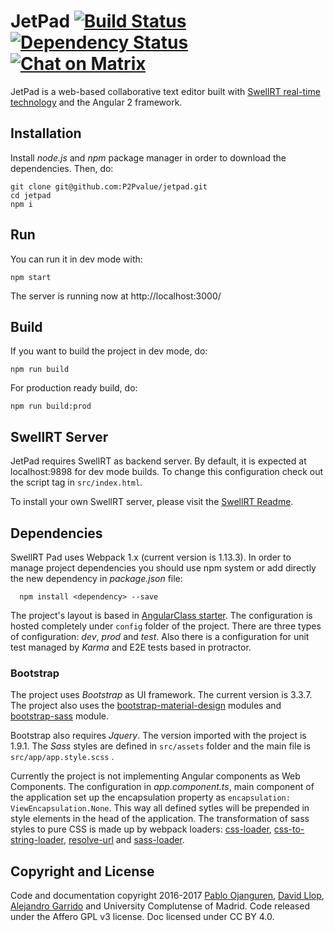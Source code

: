 # JetPad [![Build Status](https://travis-ci.org/P2Pvalue/jetpad.svg?branch=master)](https://travis-ci.org/P2Pvalue/jetpad) [![Dependency Status](https://david-dm.org/P2Pvalue/jetpad.svg)](https://david-dm.org/P2Pvalue/jetpad) [![Chat on Matrix](https://img.shields.io/badge/chat-on%20matrix-brightgreen.svg)](https://riot.im/app/#/room/#jetpad:matrix.org)

JetPad is a web-based collaborative text editor built with [SwellRT real-time technology](http://swellrt.org) and the Angular 2 framework.

## Installation

Install *node.js* and *npm* package manager in order to download the dependencies. Then, do:

```
git clone git@github.com:P2Pvalue/jetpad.git
cd jetpad
npm i
```

## Run

You can run it in dev mode with:

```
npm start
```

The server is running now at http://localhost:3000/

## Build

If you want to build the project in dev mode, do:

```
npm run build
```

For production ready build, do:

```
npm run build:prod
```

## SwellRT Server

JetPad requires SwellRT as backend server. By default, it is expected at localhost:9898 for dev mode builds.
To change this configuration check out the script tag in `src/index.html`.

To install your own SwellRT server, please visit the [SwellRT Readme](https://github.com/p2pvalue/swellrt).


## Dependencies

SwellRT Pad uses Webpack 1.x (current version is 1.13.3). In order to manage project dependencies you should use npm system or add directly the new dependency in *package.json* file:

```
  npm install <dependency> --save
```

The project's layout is based in [AngularClass starter](https://github.com/AngularClass/angular2-webpack-starter). The configuration is hosted completely under ```config``` folder of the project. There are three types of configuration: *dev*, *prod* and *test*. Also there is a configuration for unit test managed by *Karma* and E2E tests based in protractor.


### Bootstrap

The project uses *Bootstrap* as UI framework. The current version is 3.3.7. The project also uses the [bootstrap-material-design](http://fezvrasta.github.io/bootstrap-material-design/)
modules and [bootstrap-sass](https://github.com/twbs/bootstrap-sass) module.

Bootstrap also requires *Jquery*. The version imported with the project is 1.9.1. The *Sass* styles are defined in ```src/assets``` folder and the main file is ```src/app/app.style.scss``` .

Currently the project is not implementing Angular components as Web Components. The configuration in *app.component.ts*, main component of the application set up the encapsulation property as ```encapsulation: ViewEncapsulation.None```. This way all defined sytles will be prepended in style elements in the head of the application. The transformation of sass styles to pure CSS is made up by webpack loaders:
[css-loader](https://github.com/webpack/css-loader), [css-to-string-loader](https://www.npmjs.com/package/css-to-string-loader),
[resolve-url](https://www.npmjs.com/package/resolve-url-loader) and [sass-loader](https://github.com/jtangelder/sass-loader).


## Copyright and License

Code and documentation copyright 2016-2017 [Pablo Ojanguren](https://github.com/pablojan), [David Llop](https://github.com/llopv), [Alejandro Garrido](https://github.com/alexseik) and University Complutense of Madrid. Code released under the Affero GPL v3 license. Doc licensed under CC BY 4.0.
